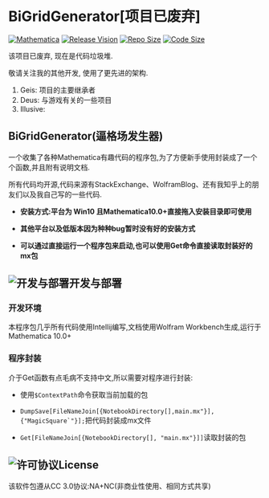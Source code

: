 # BiGridGenerator[项目已废弃]

[![Mathematica](https://img.shields.io/badge/Mathematica-%3E%3D9.0-brightgreen.svg)](https://www.wolfram.com/mathematica/)
[![Release Vision](https://img.shields.io/badge/release-failed-ff0000.svg)](https://github.com/GalAster/BiGridGenerator/releases)
[![Repo Size](https://img.shields.io/github/repo-size/GalAster/BiGridGenerator.svg)](https://github.com/GalAster/BiGridGenerator.git)
[![Code Size](https://img.shields.io/github/languages/code-size/GalAster/BiGridGenerator.svg)](https://github.com/GalAster/BiGridGenerator.git)

该项目已废弃, 现在是代码垃圾堆.

敬请关注我的其他开发, 使用了更先进的架构.

1. Geis: 项目的主要继承者
2. Deus: 与游戏有关的一些项目
3. Illusive:

## BiGridGenerator(逼格场发生器)

一个收集了各种Mathematica有趣代码的程序包,为了方便新手使用封装成了一个个函数,并且附有说明文档.

所有代码均开源,代码来源有StackExchange、WolframBlog、还有我知乎上的朋友们以及我自己写的一些代码.

- **安装方式:平台为 Win10 且Mathematica10.0+直接拖入安装目录即可使用**

- **其他平台以及低版本因为种种bug暂时没有好的安装方式**

- **可以通过直接运行一个程序包来启动,也可以使用Get命令直接读取封装好的mx包**

## ![开发与部署](http://image.flaticon.com/icons/png/32/180/180012.png)开发与部署
### 开发环境

本程序包几乎所有代码使用Intellij编写,文档使用Wolfram Workbench生成,运行于Mathematica 10.0+

### 程序封装

介于Get函数有点毛病不支持中文,所以需要对程序进行封装:

- 使用`$ContextPath`命令获取当前加载的包

- ``DumpSave[FileNameJoin[{NotebookDirectory[],main.mx"}], {"MagicSquare`"}];``把代码封装成mx文件

- `Get[FileNameJoin[{NotebookDirectory[], "main.mx"}]]`读取封装的包


## ![许可协议](http://image.flaticon.com/icons/png/32/180/180005.png)License

该软件包遵从CC 3.0协议:NA+NC(非商业性使用、相同方式共享)